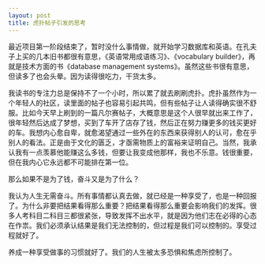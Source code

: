 ```yaml
---
layout: post
title: 虎扑帖子引发的思考
---
```


最近项目第一阶段结束了，暂时没什么事情做，就开始学习数据库和英语。在孔夫子上买的几本旧书都很有意思，《英语常用成语练习》、《vocabulary builder》，再就是技术方面的书《database management systems》。虽然这些书很有意思，但读多了也会头晕。因为读得很吃力，干货太多。

我读书的专注力总是保持不了一个小时，所以累了就去刷刷虎扑。虎扑虽然作为一个年轻人的社区，读里面的帖子也容易引起共鸣，但有些帖子让人读得确实很不舒服。比如今天早上刷到的一篇凡尔赛帖子，大概意思是这个人很早就出来工作了，很年轻然后达成了梦想，买到了车开了店存了钱，然后正在努力赚更多的钱买更好的车。我想内心愈自卑，就愈渴望通过一些外在的东西来获得别人的认可，愈在乎别人的看法。正是由于文化的匮乏，才亟需物质上的富裕来证明自己。当然，我承认我有一点羡慕他能赚这么多钱，但要让我变成他那样，我也不乐意。钱很重要，但在我内心它永远都不可能排在第一位。

那么如果不是为了钱，奋斗又是为了什么？

我认为人生无需奋斗。所有事情都认真去做，就已经是一种享受了，也是一种回报了。为什么非要把结果看得那么重要？把结果看得那么重要会影响我们的发挥。很多人考科目二科目三都很紧张，导致发挥不出水平，就是因为他们志在必得的心态在作祟。我们必须承认结果是我们无法控制的，但过程是我们可以控制的。享受过程就好了。

养成一种享受做事的习惯就好了。我们的人生被太多恐惧和焦虑所控制了。

